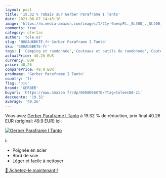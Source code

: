```yaml
---
layout: post
title: '19.32 % rabais sur Gerber Paraframe I Tanto'
date: 2021-06-07 14:43:10
image: 'https://m.media-amazon.com/images/I/21y-9aenpPL._SL500_._SL400_.jpg'
comments: true
category: ofertas
author: 'tole.es'
slug: 'B00AU6BKTE-fr Gerber Paraframe I Tanto'
sku: 'B00AU6BKTE-fr'
tags: [ 'Camping et randonnée','Couteaux et outils de randonnée','Couteaux à lame fixe de randonnée','Sports et Loisirs','Vêtements et équipement de loisirs de plein air','gerber', ]
actualPrice: 40.26 EUR
currency: EUR
price: 40.26
comparePrice: 49.9 EUR
prodname: 'Gerber Paraframe I Tanto'
country: 'fr'
flag: '🇫🇷'
brand: 'GERBER'
buyurl: 'https://www.amazon.fr/dp/B00AU6BKTE/?tag=tolees0d-21'
descuento: '19.32'
average: '40.26'
---
```


Vous avez [Gerber Paraframe I Tanto](https://www.amazon.fr/dp/B00AU6BKTE/?tag=tolees0d-21)  à  19.32 % de réduction, prix final  40.26 EUR (original: 49.9 EUR) ici:

[![Gerber Paraframe I Tanto](https://m.media-amazon.com/images/I/21y-9aenpPL._SL500_._SL400_.jpg)](https://www.amazon.fr/dp/B00AU6BKTE/?tag=tolees0d-21)

ℹ️:

- Poignée en acier
- Bord de scie
- Léger et facile à nettoyer

[🛒 Achetez-le maintenant!!](https://www.amazon.fr/dp/B00AU6BKTE/?tag=tolees0d-21)
